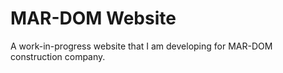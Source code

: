 # MAR-DOM Website
 A work-in-progress website that I am developing for MAR-DOM construction company.
